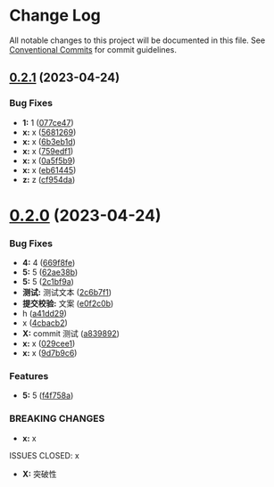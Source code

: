 # Change Log

All notable changes to this project will be documented in this file.
See [Conventional Commits](https://conventionalcommits.org) for commit guidelines.

## [0.2.1](https://gitlab.com/GoodbyeMyself/ma-design/compare/v0.2.0...v0.2.1) (2023-04-24)


### Bug Fixes

* **1:** 1 ([077ce47](https://gitlab.com/GoodbyeMyself/ma-design/commit/077ce47492ff3cab88f3dba444abc8f32ea08249))
* **x:** x ([5681269](https://gitlab.com/GoodbyeMyself/ma-design/commit/5681269a8bb50dff9dc34b73c65e5e49aeb57a55))
* **x:** x ([6b3eb1d](https://gitlab.com/GoodbyeMyself/ma-design/commit/6b3eb1d0178d7dad4b3fefb83f9810485875fc34))
* **x:** x ([759edf1](https://gitlab.com/GoodbyeMyself/ma-design/commit/759edf1557f8e76d7ccc05a2d59bb1f30f158306))
* **x:** x ([0a5f5b9](https://gitlab.com/GoodbyeMyself/ma-design/commit/0a5f5b932ee3f745f35aedbe6eafce25227cb206))
* **x:** x ([eb61445](https://gitlab.com/GoodbyeMyself/ma-design/commit/eb61445df941fb04e6b68338df8dec38034347e6))
* **z:** z ([cf954da](https://gitlab.com/GoodbyeMyself/ma-design/commit/cf954daa79a9f4d203dbd4f55ad162c449409966))





# [0.2.0](https://gitlab.com/GoodbyeMyself/ma-design/compare/v0.0.1...v0.2.0) (2023-04-24)


### Bug Fixes

* **4:** 4 ([669f8fe](https://gitlab.com/GoodbyeMyself/ma-design/commit/669f8fed70ef374c795d37805c5e42b9db174706))
* **5:** 5 ([62ae38b](https://gitlab.com/GoodbyeMyself/ma-design/commit/62ae38b62f2af3386b04abcc610cb6b7fc642f50))
* **5:** 5 ([2c1bf9a](https://gitlab.com/GoodbyeMyself/ma-design/commit/2c1bf9ac3d046c8f865211287ff63069b862b65a))
* **测试:** 测试文本 ([2c6b7f1](https://gitlab.com/GoodbyeMyself/ma-design/commit/2c6b7f111fc05bae90ec8d9cd0edc684f2c3446b))
* **提交校验:** 文案 ([e0f2c0b](https://gitlab.com/GoodbyeMyself/ma-design/commit/e0f2c0b8694546fc61e5724e1aacddab56f21a50))
* h ([a41dd29](https://gitlab.com/GoodbyeMyself/ma-design/commit/a41dd291231696e02f7a86d391ad75eb73c5fd91))
* x ([4cbacb2](https://gitlab.com/GoodbyeMyself/ma-design/commit/4cbacb293079db4ac7ae158122c26815e59d0c68))
* **X:** commit 测试 ([a839892](https://gitlab.com/GoodbyeMyself/ma-design/commit/a8398920f667cb6554d72ebdc9617d49a2a98eb6))
* **x:** x ([029cee1](https://gitlab.com/GoodbyeMyself/ma-design/commit/029cee1b5e531c7341c4602f93135b71331d3739))
* **x:** x ([9d7b9c6](https://gitlab.com/GoodbyeMyself/ma-design/commit/9d7b9c6b196b37821cc9b4a404490573d0e28136))


### Features

* **5:** 5 ([f4f758a](https://gitlab.com/GoodbyeMyself/ma-design/commit/f4f758aaba594a49e409e0c7ff0fdf97206b49d1))


### BREAKING CHANGES

* **x:** x

ISSUES CLOSED: x
* **X:** 突破性
